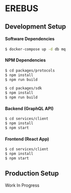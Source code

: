 # EREBUS

## Development Setup

#### Software Dependencies

```sh
$ docker-compose up -d db mq
```

#### NPM Dependencies

```sh
$ cd packages/protocols
$ npm install
$ npm run build
```

```sh
$ cd packages/sdk
$ npm install
$ npm run build
```

#### Backend (GraphQL API)
```sh
$ cd services/client
$ npm install
$ npm start
```

#### Frontend (React App)
```sh
$ cd services/client
$ npm install
$ npm start
```

## Production Setup

Work In Progress
